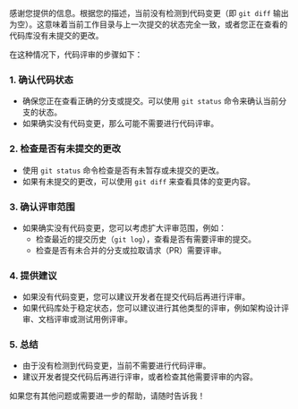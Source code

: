 感谢您提供的信息。根据您的描述，当前没有检测到代码变更（即 `git diff` 输出为空）。这意味着当前工作目录与上一次提交的状态完全一致，或者您正在查看的代码库没有未提交的更改。

在这种情况下，代码评审的步骤如下：

### 1. **确认代码状态**
   - 确保您正在查看正确的分支或提交。可以使用 `git status` 命令来确认当前分支的状态。
   - 如果确实没有代码变更，那么可能不需要进行代码评审。

### 2. **检查是否有未提交的更改**
   - 使用 `git status` 命令检查是否有未暂存或未提交的更改。
   - 如果有未提交的更改，可以使用 `git diff` 来查看具体的变更内容。

### 3. **确认评审范围**
   - 如果确实没有代码变更，您可以考虑扩大评审范围，例如：
     - 检查最近的提交历史（`git log`），查看是否有需要评审的提交。
     - 检查是否有未合并的分支或拉取请求（PR）需要评审。

### 4. **提供建议**
   - 如果没有代码变更，您可以建议开发者在提交代码后再进行评审。
   - 如果代码库处于稳定状态，您可以建议进行其他类型的评审，例如架构设计评审、文档评审或测试用例评审。

### 5. **总结**
   - 由于没有检测到代码变更，当前不需要进行代码评审。
   - 建议开发者提交代码后再进行评审，或者检查其他需要评审的内容。

如果您有其他问题或需要进一步的帮助，请随时告诉我！